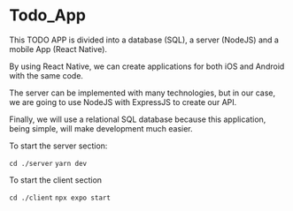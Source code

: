 # Todo_App

This TODO APP is divided into a database (SQL), a server (NodeJS) and a mobile App (React Native).

By using React Native, we can create applications for both iOS and Android with the same code.

The server can be implemented with many technologies, but in our case, we are going to use NodeJS with ExpressJS to create our API.

Finally, we will use a relational SQL database because this application, being simple, will make development much easier.

To start the server section:

`cd ./server`
`yarn dev`

To start the client section

`cd ./client`
`npx expo start`